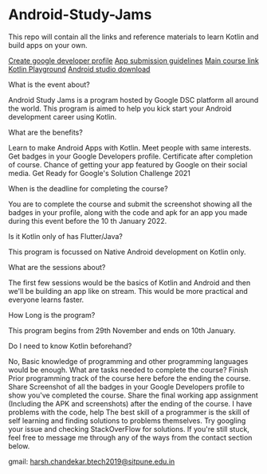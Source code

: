 # Android-Study-Jams
This repo will contain all the links and reference materials to learn Kotlin and build apps on your own.


[Create google developer profile](https://developers.google.com/profile)
[App submission guidelines](https://docs.google.com/document/d/1iL9QvmGskDU8MLwsAUDsq8WERrBvmjXVoW7CBgezyyU/edit?usp=sharing)
[Main course link](https://developer.android.com/courses/android-basics-kotlin/course)
[Kotlin Playground](https://play.kotlinlang.org)
[Android studio download](https://developer.android.com/studio)

What is the event about?

Android Study Jams is a program hosted by Google DSC platform all around the world. This program is aimed to help you kick start your Android development career using Kotlin.

What are the benefits?

Learn to make Android Apps with Kotlin.
Meet people with same interests.
Get badges in your Google Developers profile.
Certificate after completion of course.
Chance of getting your app featured by Google on their social media.
Get Ready for Google's Solution Challenge 2021


When is the deadline for completing the course?

You are to complete the course and submit the screenshot showing all the badges in your profile, along with the code and apk for an app you made during this event before the 10 th January 2022. 


Is it Kotlin only of has Flutter/Java?

This program is focussed on Native Android development on Kotlin only.


What are the sessions about?

The first few sessions would be the basics of Kotlin and Android and then we'll be building an app like on stream. This would be more practical and everyone learns faster.


How Long is the program?

This program begins from 29th November and ends on 10th January.

Do I need to know Kotlin beforehand?

No, Basic knowledge of programming and other programming languages would be enough.
What are tasks needed to complete the course?
Finish Prior programming track of the course here before the ending the course.
Share Screenshot of all the badges in your Google Developers profile to show you've completed the course.
Share the final working app assignment (Including the APK and screenshots) after the ending of the course.
I have problems with the code, help
The best skill of a programmer is the skill of self learning and finding solutions to problems themselves. Try googling your issue and checking StackOverFlow for solutions. If you're still stuck, feel free to message me through any of the ways from the contact section below.

gmail: harsh.chandekar.btech2019@sitpune.edu.in

